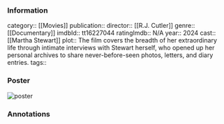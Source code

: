 ### Information
category:: [[Movies]]
publication:: 
director:: [[R.J. Cutler]]
genre:: [[Documentary]]
imdbId:: tt16227044
ratingImdb:: N/A
year:: 2024
cast:: [[Martha Stewart]]
plot:: The film covers the breadth of her extraordinary life through intimate interviews with Stewart herself, who opened up her personal archives to share never-before-seen photos, letters, and diary entries.
tags::


### Poster
![poster](https://m.media-amazon.com/images/M/MV5BNDZkNzgxMWItZGU4NS00MjY3LThlZTQtYWMzZTMwYTBkNjZhXkEyXkFqcGc@._V1_SX300.jpg)


### Annotations

